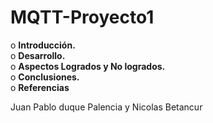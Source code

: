 # MQTT-Proyecto1


o **Introducción.**<br>
o **Desarrollo.**<br>
o **Aspectos Logrados y No logrados.**<br>
o **Conclusiones.**<br>
o **Referencias**<br>


Juan Pablo duque Palencia y Nicolas Betancur  
